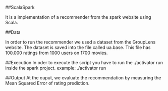 ##ScalaSpark

   It is a implementation of a recommender from the spark website using Scala.

##Data 

In order to run the recommender we used a dataset from the GroupLens website. The dataset is saved into the file called ua.base. This file has 100.000 ratings from 1000 users on 1700 movies.

##Execution
In oder to execute the script you have to run the ./activator run inside the spark project.
example:
	./activator run

##Output
At the ouput, we evaluate the recommendation by measuring the Mean Squared Error of rating prediction.

